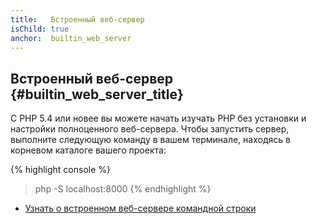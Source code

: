 ```yaml
---
title:   Встроенный веб-сервер
isChild: true
anchor:  builtin_web_server
---
```


## Встроенный веб-сервер {#builtin_web_server_title}

С PHP 5.4 или новее вы можете начать изучать PHP без установки и настройки полноценного веб-сервера.
Чтобы запустить сервер, выполните следующую команду в вашем терминале, находясь в корневом каталоге вашего проекта:

{% highlight console %}
> php -S localhost:8000
{% endhighlight %}

* [Узнать о встроенном веб-сервере командной строки][cli-server]


[cli-server]: http://php.net/features.commandline.webserver
